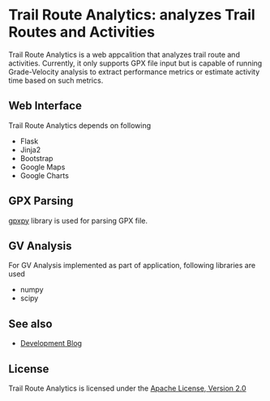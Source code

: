 Trail Route Analytics: analyzes Trail Routes and Activities
===========================================================

Trail Route Analytics is a web appcalition that analyzes trail route and activities. Currently, it only supports GPX file input but is capable of running Grade-Velocity analysis to extract performance metrics or estimate activity time based on such metrics.


Web Interface
-------------
Trail Route Analytics depends on following 

* Flask
* Jinja2
* Bootstrap
* Google Maps
* Google Charts

GPX Parsing
-----------
[gpxpy](https://github.com/tkrajina/gpxpy) library is used for parsing GPX file.

GV Analysis
-----------
For GV Analysis implemented as part of application, following libraries are used
* numpy
* scipy

See also
--------
* [Development Blog](http://trail-route-analytics.blogspot.jp/)

License
-------
Trail Route Analytics is licensed under the [Apache License, Version 2.0](http://www.apache.org/licenses/LICENSE-2.0)
